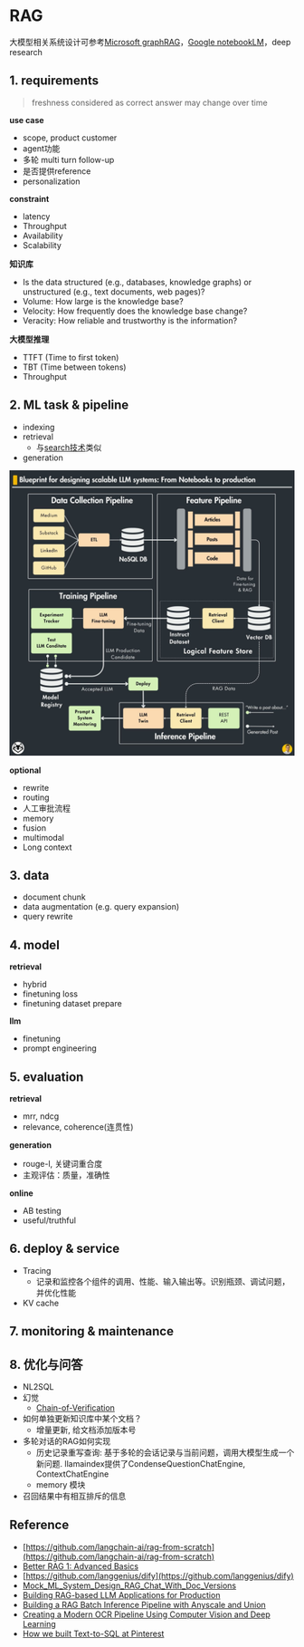 # RAG

大模型相关系统设计可参考[Microsoft graphRAG](https://github.com/microsoft/graphrag)，[Google notebookLM](https://notebooklm.google/?location=unsupported)，deep research

## 1. requirements

> freshness considered as correct answer may change over time

**use case**

- scope, product customer
- agent功能
- 多轮 multi turn follow-up
- 是否提供reference
- personalization

**constraint**

- latency
- Throughput
- Availability
- Scalability

**知识库**

- Is the data structured (e.g., databases, knowledge graphs) or unstructured (e.g., text documents, web pages)?
- Volume: How large is the knowledge base?
- Velocity: How frequently does the knowledge base change?
- Veracity: How reliable and trustworthy is the information?

**大模型推理**

- TTFT (Time to first token)
- TBT (Time between tokens)
- Throughput

## 2. ML task & pipeline

- indexing
- retrieval
  - 与[search技术](./search_engine.md)类似
- generation

![](../../.github/assets/03ml-rag.jpeg)

**optional**

- rewrite
- routing
- 人工审批流程
- memory
- fusion
- multimodal
- Long context

## 3. data

- document chunk
- data augmentation (e.g. query expansion)
- query rewrite

## 4. model

**retrieval**

- hybrid
- finetuning loss
- finetuning dataset prepare

**llm**

- finetuning
- prompt engineering

## 5. evaluation

**retrieval**

- mrr, ndcg
- relevance, coherence(连贯性)

**generation**

- rouge-l, 关键词重合度
- 主观评估：质量，准确性

**online**

- AB testing
- useful/truthful

## 6. deploy & service

- Tracing
  - 记录和监控各个组件的调用、性能、输入输出等。识别瓶颈、调试问题，并优化性能
- KV cache

## 7. monitoring & maintenance

## 8. 优化与问答

- NL2SQL
- 幻觉
  - [Chain-of-Verification](https://arxiv.org/abs/2309.11495)
- 如何单独更新知识库中某个文档？
  - 增量更新, 给文档添加版本号
- 多轮对话的RAG如何实现
  - 历史记录重写查询: 基于多轮的会话记录与当前问题，调用大模型生成一个新问题. llamaindex提供了CondenseQuestionChatEngine, ContextChatEngine
  - memory 模块
- 召回结果中有相互排斥的信息

## Reference

- [https://github.com/langchain-ai/rag-from-scratch](https://github.com/langchain-ai/rag-from-scratch)
- [Better RAG 1: Advanced Basics](https://huggingface.co/blog/hrishioa/retrieval-augmented-generation-1-basics)
- [https://github.com/langgenius/dify](https://github.com/langgenius/dify)
- [Mock_ML_System_Design_RAG_Chat_With_Doc_Versions](https://github.com/ML-SystemDesign/MLSystemDesign/tree/main/Design_Doc_Examples/Mock_ML_System_Design_RAG_Chat_With_Doc_Versions)
- [Building RAG-based LLM Applications for Production](https://www.anyscale.com/blog/a-comprehensive-guide-for-building-rag-based-llm-applications-part-1)
- [Building a RAG Batch Inference Pipeline with Anyscale and Union](https://www.anyscale.com/blog/anyscale-union-batch-inference-pipeline)
- [Creating a Modern OCR Pipeline Using Computer Vision and Deep Learning](https://dropbox.tech/machine-learning/creating-a-modern-ocr-pipeline-using-computer-vision-and-deep-learning)
- [How we built Text-to-SQL at Pinterest](https://medium.com/pinterest-engineering/how-we-built-text-to-sql-at-pinterest-30bad30dabff)
